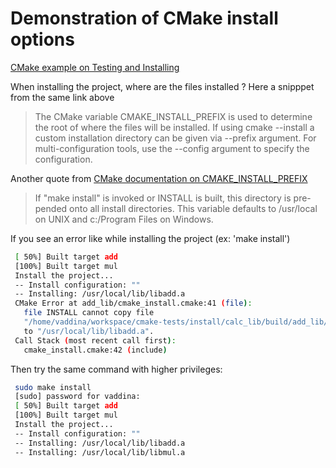 # Demonstration of CMake install options

[CMake example on Testing and Installing](https://cmake.org/cmake/help/latest/guide/tutorial/index.html#installing-and-testing-step-4)

When installing the project, where are the files installed ? Here a snipppet from the same link above
> The CMake variable CMAKE_INSTALL_PREFIX is used to determine the root of where the files will be installed. 
> If using cmake --install a custom installation directory can be given via --prefix argument. For 
> multi-configuration tools, use the --config argument to specify the configuration.

Another quote from [CMake documentation on CMAKE_INSTALL_PREFIX](https://cmake.org/cmake/help/v2.8.8/cmake.html#variable%3aCMAKE_INSTALL_PREFIX)
> If "make install" is invoked or INSTALL is built, this directory is pre-pended onto all 
> install directories. This variable defaults to /usr/local on UNIX and c:/Program Files on Windows.

If you see an error like while installing the project (ex: 'make install') 

```bash
 [ 50%] Built target add
 [100%] Built target mul
 Install the project...
 -- Install configuration: ""
 -- Installing: /usr/local/lib/libadd.a
 CMake Error at add_lib/cmake_install.cmake:41 (file):
   file INSTALL cannot copy file
   "/home/vaddina/workspace/cmake-tests/install/calc_lib/build/add_lib/libadd.a"
   to "/usr/local/lib/libadd.a".
 Call Stack (most recent call first):
   cmake_install.cmake:42 (include)
```

Then try the same command with higher privileges:

```bash
 sudo make install
 [sudo] password for vaddina: 
 [ 50%] Built target add
 [100%] Built target mul
 Install the project...
 -- Install configuration: ""
 -- Installing: /usr/local/lib/libadd.a
 -- Installing: /usr/local/lib/libmul.a
```


